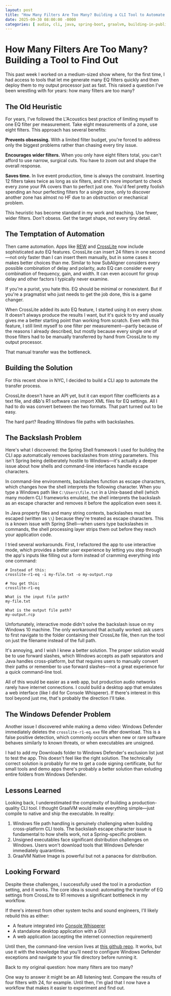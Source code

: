 ```yaml
---
layout: post
title: "How Many Filters Are Too Many? Building a CLI Tool to Automate EQ Workflow"
date: 2025-09-30 08:00:00 -0000
categories: [ audio, cli, java, spring-boot, graalvm, building-in-public, live-sound, eq ]
---
```


# How Many Filters Are Too Many? Building a Tool to Find Out

This past week I worked on a medium-sized show where, for the first time, I had access to tools that let me generate
many EQ filters quickly and then deploy them to my output processor just as fast. This raised a question I've been
wrestling with for years: how many filters are too many?

## The Old Heuristic

For years, I've followed the L'Acoustics best practice of limiting myself to one EQ filter per measurement. Take eight
measurements of a zone, use eight filters. This approach has several benefits:

**Prevents obsessing.** With a limited filter budget, you're forced to address only the biggest problems rather than
chasing every tiny issue.

**Encourages wider filters.** When you only have eight filters total, you can't afford to use narrow, surgical cuts. You
have to zoom out and shape the overall response.

**Saves time.** In live event production, time is always the constraint. Inserting 12 filters takes twice as long as six
filters, and it's more important to check every zone your PA covers than to perfect just one. You'd feel pretty foolish
spending an hour perfecting filters for a single zone, only to discover another zone has almost no HF due to an
obstruction or mechanical problem.

This heuristic has become standard in my work and teaching. Use fewer, wider filters. Don't obsess. Get the target
shape, not every tiny detail.

## The Temptation of Automation

Then came automation. Apps like [REW](https://www.roomeqwizard.com/)
and [CrossLite](https://www.fmscience.com.br/en/crosslite.php) now include sophisticated auto EQ features. CrossLite can
insert 24 filters in one second—not only faster than I can insert them manually, but in some cases it makes better
choices than me. Similar to how SubAligner considers every possible combination of delay and polarity, auto EQ can
consider every combination of frequency, gain, and width. It can even account for group delay and other factors I
typically never examine.

If you're a purist, you hate this. EQ should be minimal or nonexistent. But if you're a pragmatist who just needs to get
the job done, this is a game changer.

When CrossLite added its auto EQ feature, I started using it on every show. It doesn't always produce the results I
want, but it's quick to try and usually gives me a better starting point than working from scratch. Even with this
feature, I still limit myself to one filter per measurement—partly because of the reasons I already described, but
mostly because every single one of those filters had to be manually transferred by hand from CrossLite to my output
processor.

That manual transfer was the bottleneck.

## Building the Solution

For this recent show in NYC, I decided to build a CLI app to automate the transfer process.

CrossLite doesn't have an API yet, but it can export filter coefficients as a text file, and d&b's R1 software can
import XML files for EQ settings. All I had to do was convert between the two formats. That part turned out to be easy.

The hard part? Reading Windows file paths with backslashes.

## The Backslash Problem

Here's what I discovered: the Spring Shell framework I used for building the CLI app automatically removes backslashes
from string parameters. This isn't Spring being deliberately hostile to Windows—it's actually a deeper issue about how
shells and command-line interfaces handle escape characters.

In command-line environments, backslashes function as escape characters, which changes how the shell interprets the
following character. When you type a Windows path like `C:\Users\file.txt` in a Unix-based shell (which many modern CLI
frameworks emulate), the shell interprets the backslash as an escape character and removes it before the application
even sees it.

In Java property files and many string contexts, backslashes must be escaped (written as `\\`) because they're treated
as escape characters. This is a known issue with Spring Shell—when users type backslashes in commands, the shell
processing layer strips them out before they reach your application code.

I tried several workarounds. First, I refactored the app to use interactive mode, which provides a better user
experience by letting you step through the app's inputs like filling out a form instead of cramming everything into one
command:

```
# Instead of this:
crosslite-r1-eq -i my-file.txt -o my-output.rcp

# You get this:
crosslite-r1-eq

What is the input file path?
my-file.txt

What is the output file path?
my-output.rcp
```

Unfortunately, interactive mode didn't solve the backslash issue on my Windows 10 machine. The only workaround that
actually worked: ask users to first navigate to the folder containing their CrossLite file, then run the tool on just
the filename instead of the full path.

It's annoying, and I wish I knew a better solution. The proper solution would be to use forward slashes, which Windows
accepts as path separators and Java handles cross-platform, but that requires users to manually convert their paths or
remember to use forward slashes—not a great experience for a quick command-line tool.

All of this would be easier as a web app, but production audio networks rarely have internet connections. I could build
a desktop app that emulates a web interface (like I did for Console Whisperer). If there's interest in this tool beyond
just me, that's probably the direction I'll take.

## The Windows Defender Problem

Another issue I discovered while making a demo video: Windows Defender immediately deletes the `crosslite-r1-eq.exe`
file after download. This is a false positive detection, which commonly occurs when new or rare software behaves
similarly to known threats, or when executables are unsigned.

I had to add my Downloads folder to Windows Defender's exclusion list just to test the app. This doesn't feel like the
right solution. The technically correct solution is probably for me to get a code signing certificate, but for small
tools and demo apps there's probably a better solution than exluding entire folders from Windows Defender.

## Lessons Learned

Looking back, I underestimated the complexity of building a production-quality CLI tool. I thought GraalVM would make
everything simple—just compile to native and ship the executable. In reality:

1. Windows file path handling is genuinely challenging when building cross-platform CLI tools. The backslash escape
   character issue is fundamental to how shells work, not a Spring-specific problem.
2. Unsigned executables face significant distribution challenges on Windows. Users won't download tools that Windows
   Defender immediately quarantines.
3. GraalVM Native Image is powerful but not a panacea for distribution.

## Looking Forward

Despite these challenges, I successfully used the tool in a production setting, and it works. The core idea is sound:
automating the transfer of EQ settings from CrossLite to R1 removes a significant bottleneck in my workflow.

If there's interest from other system techs and sound engineers, I'll likely rebuild this as either:

- A feature integrated into [Console Whisperer](https://youtu.be/Kpb2Zm6Bd8A)
- A standalone desktop application with a GUI
- A web application (accepting the internet connection requirement)

Until then, the command-line version lives
at [this github repo](https://github.com/LiveNathan/crosslite-r1-eq). It works, but use it with the
knowledge that you'll need to configure Windows Defender exceptions and navigate to your file directory before running
it.

Back to my original question: how many filters are too many?

One way to answer it might be an AB listening test. Compare the results of four filters with 24, for example. Until
then, I'm glad that I now have a workflow that makes it easier to experiment and find out.
